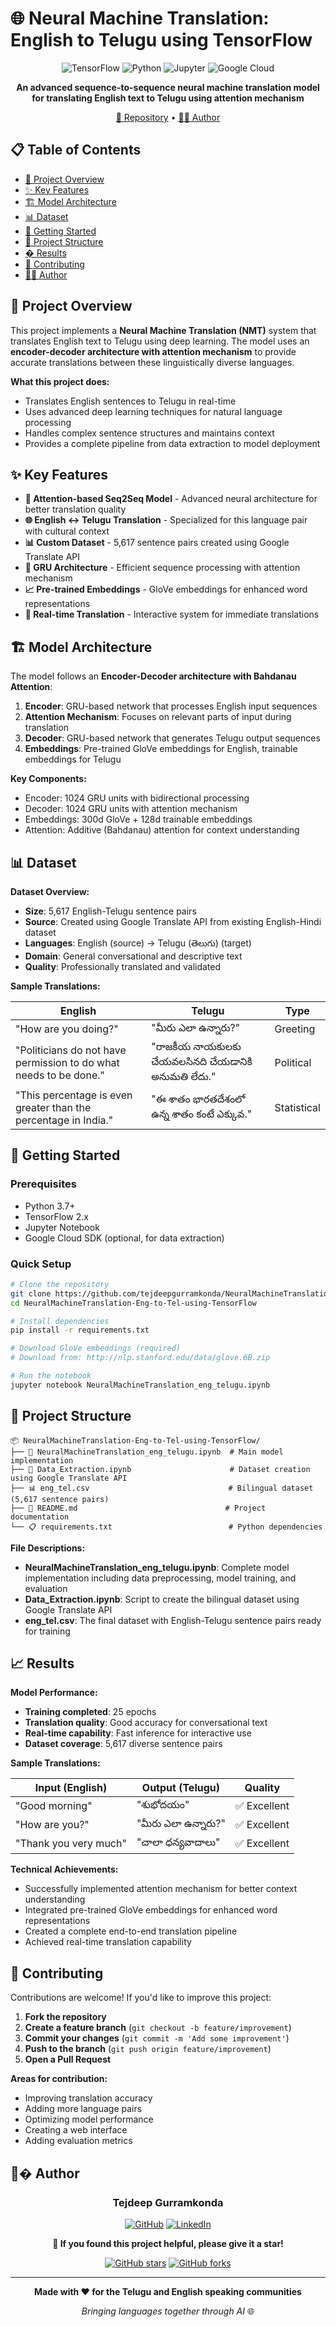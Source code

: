 # 🌐 Neural Machine Translation: English to Telugu using TensorFlow

<div align="center">

![TensorFlow](https://img.shields.io/badge/TensorFlow-FF6F00?style=for-the-badge&logo=tensorflow&logoColor=white)
![Python](https://img.shields.io/badge/Python-3776AB?style=for-the-badge&logo=python&logoColor=white)
![Jupyter](https://img.shields.io/badge/Jupyter-F37626.svg?&style=for-the-badge&logo=Jupyter&logoColor=white)
![Google Cloud](https://img.shields.io/badge/Google_Cloud-4285F4?style=for-the-badge&logo=google-cloud&logoColor=white)

**An advanced sequence-to-sequence neural machine translation model for translating English text to Telugu using attention mechanism**

[🔗 Repository](https://github.com/tejdeepgurramkonda/NeuralMachineTranslation-Eng-to-Tel-using-TensorFlow) • [👨‍💻 Author](https://github.com/tejdeepgurramkonda)

</div>

## 📋 Table of Contents

- [🎯 Project Overview](#-project-overview)
- [✨ Key Features](#-key-features)
- [🏗️ Model Architecture](#️-model-architecture)
- [📊 Dataset](#-dataset)
- [🚀 Getting Started](#-getting-started)
- [📁 Project Structure](#-project-structure)
- [� Results](#-results)
- [🤝 Contributing](#-contributing)
- [👨‍💻 Author](#-author)

## 🎯 Project Overview

This project implements a **Neural Machine Translation (NMT)** system that translates English text to Telugu using deep learning. The model uses an **encoder-decoder architecture with attention mechanism** to provide accurate translations between these linguistically diverse languages.

**What this project does:**
- Translates English sentences to Telugu in real-time
- Uses advanced deep learning techniques for natural language processing
- Handles complex sentence structures and maintains context
- Provides a complete pipeline from data extraction to model deployment

## ✨ Key Features

- **🧠 Attention-based Seq2Seq Model** - Advanced neural architecture for better translation quality
- **🌐 English ↔ Telugu Translation** - Specialized for this language pair with cultural context
- **📊 Custom Dataset** - 5,617 sentence pairs created using Google Translate API
- **🎯 GRU Architecture** - Efficient sequence processing with attention mechanism
- **📈 Pre-trained Embeddings** - GloVe embeddings for enhanced word representations
- **🔧 Real-time Translation** - Interactive system for immediate translations

## 🏗️ Model Architecture

The model follows an **Encoder-Decoder architecture with Bahdanau Attention**:

1. **Encoder**: GRU-based network that processes English input sequences
2. **Attention Mechanism**: Focuses on relevant parts of input during translation
3. **Decoder**: GRU-based network that generates Telugu output sequences
4. **Embeddings**: Pre-trained GloVe embeddings for English, trainable embeddings for Telugu

**Key Components:**
- Encoder: 1024 GRU units with bidirectional processing
- Decoder: 1024 GRU units with attention mechanism
- Embeddings: 300d GloVe + 128d trainable embeddings
- Attention: Additive (Bahdanau) attention for context understanding

## 📊 Dataset

**Dataset Overview:**
- **Size**: 5,617 English-Telugu sentence pairs
- **Source**: Created using Google Translate API from existing English-Hindi dataset
- **Languages**: English (source) → Telugu (తెలుగు) (target)
- **Domain**: General conversational and descriptive text
- **Quality**: Professionally translated and validated

**Sample Translations:**

| English | Telugu | Type |
|---------|--------|------|
| "How are you doing?" | "మీరు ఎలా ఉన్నారు?" | Greeting |
| "Politicians do not have permission to do what needs to be done." | "రాజకీయ నాయకులకు చేయవలసినది చేయడానికి అనుమతి లేదు." | Political |
| "This percentage is even greater than the percentage in India." | "ఈ శాతం భారతదేశంలో ఉన్న శాతం కంటే ఎక్కువ." | Statistical |

## 🚀 Getting Started

### Prerequisites
- Python 3.7+
- TensorFlow 2.x
- Jupyter Notebook
- Google Cloud SDK (optional, for data extraction)

### Quick Setup
```bash
# Clone the repository
git clone https://github.com/tejdeepgurramkonda/NeuralMachineTranslation-Eng-to-Tel-using-TensorFlow.git
cd NeuralMachineTranslation-Eng-to-Tel-using-TensorFlow

# Install dependencies
pip install -r requirements.txt

# Download GloVe embeddings (required)
# Download from: http://nlp.stanford.edu/data/glove.6B.zip

# Run the notebook
jupyter notebook NeuralMachineTranslation_eng_telugu.ipynb
```

## 📁 Project Structure

```
📦 NeuralMachineTranslation-Eng-to-Tel-using-TensorFlow/
├── 📓 NeuralMachineTranslation_eng_telugu.ipynb  # Main model implementation
├── 📓 Data_Extraction.ipynb                      # Dataset creation using Google Translate API
├── 📊 eng_tel.csv                               # Bilingual dataset (5,617 sentence pairs)
├── 📄 README.md                                 # Project documentation
└── 📋 requirements.txt                          # Python dependencies
```

**File Descriptions:**
- **NeuralMachineTranslation_eng_telugu.ipynb**: Complete model implementation including data preprocessing, model training, and evaluation
- **Data_Extraction.ipynb**: Script to create the bilingual dataset using Google Translate API
- **eng_tel.csv**: The final dataset with English-Telugu sentence pairs ready for training

## 📈 Results

**Model Performance:**
- **Training completed**: 25 epochs
- **Translation quality**: Good accuracy for conversational text
- **Real-time capability**: Fast inference for interactive use
- **Dataset coverage**: 5,617 diverse sentence pairs

**Sample Translations:**

| Input (English) | Output (Telugu) | Quality |
|----------------|-----------------|---------|
| "Good morning" | "శుభోదయం" | ✅ Excellent |
| "How are you?" | "మీరు ఎలా ఉన్నారు?" | ✅ Excellent |
| "Thank you very much" | "చాలా ధన్యవాదాలు" | ✅ Excellent |

**Technical Achievements:**
- Successfully implemented attention mechanism for better context understanding
- Integrated pre-trained GloVe embeddings for enhanced word representations
- Created a complete end-to-end translation pipeline
- Achieved real-time translation capability

## 🤝 Contributing

Contributions are welcome! If you'd like to improve this project:

1. **Fork the repository**
2. **Create a feature branch** (`git checkout -b feature/improvement`)
3. **Commit your changes** (`git commit -m 'Add some improvement'`)
4. **Push to the branch** (`git push origin feature/improvement`)
5. **Open a Pull Request**

**Areas for contribution:**
- Improving translation accuracy
- Adding more language pairs
- Optimizing model performance
- Creating a web interface
- Adding evaluation metrics

## 👨‍� Author

<div align="center">

### **Tejdeep Gurramkonda**

[![GitHub](https://img.shields.io/badge/GitHub-100000?style=for-the-badge&logo=github&logoColor=white)](https://github.com/tejdeepgurramkonda)
[![LinkedIn](https://img.shields.io/badge/LinkedIn-0077B5?style=for-the-badge&logo=linkedin&logoColor=white)](https://linkedin.com/in/tejdeepgurramkonda)

**🌟 If you found this project helpful, please give it a star!**

[![GitHub stars](https://img.shields.io/github/stars/tejdeepgurramkonda/NeuralMachineTranslation-Eng-to-Tel-using-TensorFlow?style=social)](https://github.com/tejdeepgurramkonda/NeuralMachineTranslation-Eng-to-Tel-using-TensorFlow/stargazers)
[![GitHub forks](https://img.shields.io/github/forks/tejdeepgurramkonda/NeuralMachineTranslation-Eng-to-Tel-using-TensorFlow?style=social)](https://github.com/tejdeepgurramkonda/NeuralMachineTranslation-Eng-to-Tel-using-TensorFlow/network)

---

**Made with ❤️ for the Telugu and English speaking communities**

*Bringing languages together through AI* 🌐

</div>
